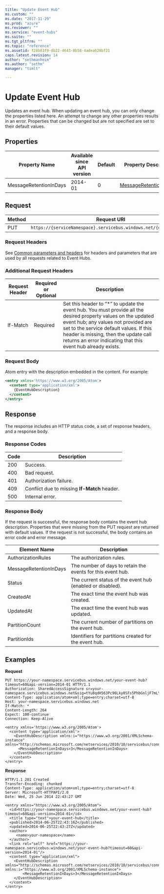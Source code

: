 ```yaml
---
title: "Update Event Hub"
ms.custom: ""
ms.date: "2017-11-29"
ms.prod: "azure"
ms.reviewer: ""
ms.service: "event-hubs"
ms.suite: ""
ms.tgt_pltfrm: ""
ms.topic: "reference"
ms.assetid: f28b03f9-db22-4643-8b58-4adea628bf21
caps.latest.revision: 14
author: "sethmanheim"
ms.author: "sethm"
manager: "timlt"

---
```


# Update Event Hub

Updates an event hub. When updating an event hub, you can only change the properties listed here. An attempt to change any other properties results in an error. Properties that can be changed but are not specified are set to their default values.  
  
## Properties  
  
|Property Name|Available since API version|Default|Property Description|  
|-------------------|---------------------------------|-------------|--------------------------|  
|MessageRetentionInDays|2014-01|0|[MessageRetentionInDays](/dotnet/api/microsoft.servicebus.messaging.eventhubdescription.messageretentionindays#Microsoft_ServiceBus_Messaging_EventHubDescription_MessageRetentionInDays)|  
  
## Request  
  
|Method|Request URI|  
|------------|-----------------|  
|PUT|`https://{serviceNamespace}.servicebus.windows.net/{eventHubPath}`|  
  
### Request Headers
  
See [Common parameters and headers](event-hubs-management-rest.md#bk_common) for headers and parameters that are used by all requests related to Event Hubs.  
  
### Additional Request Headers  
  
|Request Header|Required or Optional|Description|  
|--------------------|--------------------------|-----------------|  
|If-Match|Required|Set this header to “*” to update the event hub. You must provide all the desired property values on the updated event hub; any values not provided are set to the service default values. If this header is missing, then the update call returns an error indicating that this event hub already exists.|  
  
### Request Body
  
Atom entry with the description embedded in the content. For example:  
  
```xml  
<entry xmlns='https://www.w3.org/2005/Atom'>  
  <content type='application/xml'>  
    {EventHubDescription}  
  </content>  
</entry>  
```  
  
## Response
  
The response includes an HTTP status code, a set of response headers, and a response body.  
  
### Response Codes  
  
|Code|Description|  
|----------|-----------------|  
|200|Success.|  
|400|Bad request.|  
|401|Authorization failure.|  
|409|Conflict due to missing **If-Match** header.|
|500|Internal error.|  
  
### Response Body
  
If the request is successful, the response body contains the event hub description. Properties that were missing from the PUT request are returned with default values. If the request is not successful, the body contains an error code and error message.  
  
|Element Name|Description|  
|------------------|-----------------|  
|AuthorizationRules|The authorization rules.|  
|MessageRetentionInDays|The number of days to retain the events for this event hub.|  
|Status|The current status of the event hub (enabled or disabled).|  
|CreatedAt|The exact time the event hub was created.|  
|UpdatedAt|The exact time the event hub was updated.|  
|PartitionCount|The current number of partitions on the event hub.|  
|PartitionIds|Identifiers for partitions created for the event hub.|  
  
## Examples
  
**Request**  
  
```  
PUT https://your-namespace.servicebus.windows.net/your-event-hub?timeout=60&api-version=2014-01 HTTP/1.1  
Authorization: SharedAccessSignature sr=your-namespace.servicebus.windows.net&sig=tYu8qdH563Pc96Lky0SFs5PhbGnljF7mLYQwCZmk9M0%3d&se=1403736877&skn=RootManageSharedAccessKey  
Content-Type: application/atom+xml;type=entry;charset=utf-8  
Host: your-namespace.servicebus.windows.net
If-Match: *
Content-Length: 264  
Expect: 100-continue  
Connection: Keep-Alive  
  
<entry xmlns='https://www.w3.org/2005/Atom'>  
  <content type='application/xml'>  
    <EventHubDescription xmlns:i="https://www.w3.org/2001/XMLSchema-instance" xmlns="http://schemas.microsoft.com/netservices/2010/10/servicebus/connect">  
      <MessageRetentionInDays>3</MessageRetentionInDays>  
    </EventHubDescription>  
  </content>  
</entry>  
```  
  
**Response**  
  
```  
HTTP/1.1 201 Created  
Transfer-Encoding: chunked  
Content-Type: application/atom+xml;type=entry;charset=utf-8  
Server: Microsoft-HTTPAPI/2.0  
Date: Wed, 25 Jun 2014 22:43:27 GMT  
  
<entry xmlns="https://www.w3.org/2005/Atom">  
  <id>https://your-namespace.servicebus.windows.net/your-event-hub?timeout=60&api-version=2014-01</id>  
  <title type="text">your-event-hub</title>  
  <published>2014-06-25T22:43:16Z</published>  
  <updated>2014-06-25T22:43:27Z</updated>  
  <author>  
     <name>your-namespace</name>  
  </author>  
  <link rel="self" href="https://your-namespace.servicebus.windows.net/your-event-hub?timeout=60&api-version=2014-01"/>  
  <content type="application/xml">  
    <EventHubDescription xmlns="http://schemas.microsoft.com/netservices/2010/10/servicebus/connect" xmlns:i="https://www.w3.org/2001/XMLSchema-instance">  
        <MessageRetentionInDays>3</MessageRetentionInDays>  
    </EventHubDescription>  
  </content>  
</entry>  
```